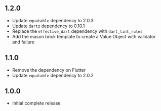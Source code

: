 ## 1.2.0
- Update `equatable` dependency to 2.0.3
- Update `dartz` dependency to 0.10.1
- Replace the `effective_dart` dependency with `dart_lint_rules`
- Add the mason brick template to create a Value Object with validator and failure

## 1.1.0

- Remove the dependency on Flutter
- Update `equatable` dependency to 2.0.2

## 1.0.0

- Initial complete release
